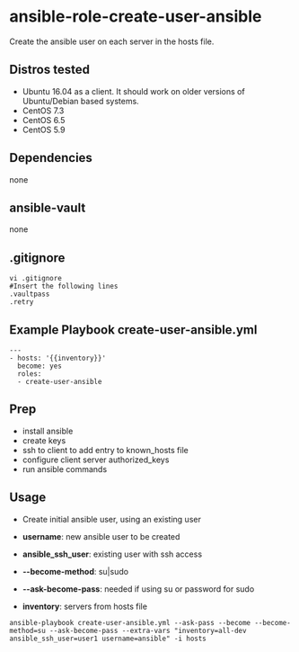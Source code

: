 # ansible-role-create-user-ansible

Create the ansible user on each server in the hosts file.


Distros tested
------------

* Ubuntu 16.04 as a client. It should work on older versions of Ubuntu/Debian based systems.
* CentOS 7.3
* CentOS 6.5
* CentOS 5.9


Dependencies
------------

none

ansible-vault
------------

none

.gitignore
------------

```
vi .gitignore
#Insert the following lines
.vaultpass
.retry
```


Example Playbook create-user-ansible.yml
------------

```
---
- hosts: '{{inventory}}'
  become: yes
  roles:
  - create-user-ansible
```


Prep
------------

- install ansible
- create keys
- ssh to client to add entry to known_hosts file
- configure client server authorized_keys
- run ansible commands

Usage
------------

- Create initial ansible user, using an existing user

- **username**: new ansible user to be created
- **ansible_ssh_user**: existing user with ssh access
- **--become-method**: su|sudo
- **--ask-become-pass**: needed if using su or password for sudo
- **inventory**: servers from hosts file


```
ansible-playbook create-user-ansible.yml --ask-pass --become --become-method=su --ask-become-pass --extra-vars "inventory=all-dev ansible_ssh_user=user1 username=ansible" -i hosts
```




